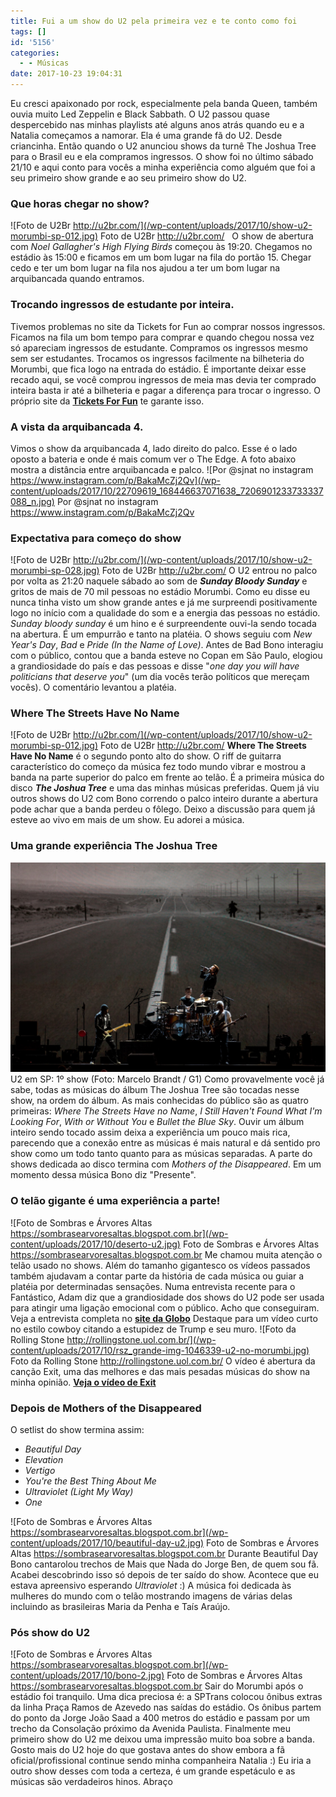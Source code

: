 ```yaml
---
title: Fui a um show do U2 pela primeira vez e te conto como foi
tags: []
id: '5156'
categories:
  - - Músicas
date: 2017-10-23 19:04:31
---
```


Eu cresci apaixonado por rock, especialmente pela banda Queen, também ouvia muito Led Zeppelin e Black Sabbath. O U2 passou quase despercebido nas minhas playlists até alguns anos atrás quando eu e a Natalia começamos a namorar. Ela é uma grande fã do U2. Desde criancinha. Então quando o U2 anunciou shows da turnê The Joshua Tree para o Brasil eu e ela compramos ingressos. O show foi no último sábado 21/10 e aqui conto para vocês a minha experiência como alguém que foi a seu primeiro show grande e ao seu primeiro show do U2.

### Que horas chegar no show?

![Foto de U2Br http://u2br.com/](/wp-content/uploads/2017/10/show-u2-morumbi-sp-012.jpg) Foto de U2Br http://u2br.com/   O show de abertura com _Noel Gallagher's High Flying Birds_ começou às 19:20. Chegamos no estádio às 15:00 e ficamos em um bom lugar na fila do portão 15. Chegar cedo e ter um bom lugar na fila nos ajudou a ter um bom lugar na arquibancada quando entramos.

### Trocando ingressos de estudante por inteira.

Tivemos problemas no site da Tickets for Fun ao comprar nossos ingressos. Ficamos na fila um bom tempo para comprar e quando chegou nossa vez só apareciam ingressos de estudante. Compramos os ingressos mesmo sem ser estudantes. Trocamos os ingressos facilmente na bilheteria do Morumbi, que fica logo na entrada do estádio. É importante deixar esse recado aqui, se você comprou ingressos de meia mas devia ter comprado inteira basta ir até a bilheteria e pagar a diferença para trocar o ingresso. O próprio site da **[Tickets For Fun](http://premier.ticketsforfun.com.br/shows/show.aspx?sh=MENTRADA)** te garante isso.

### A vista da arquibancada 4.

Vimos o show da arquibancada 4, lado direito do palco. Esse é o lado oposto a bateria e onde é mais comum ver o The Edge. A foto abaixo mostra a distância entre arquibancada e palco. ![Por @sjnat no instagram https://www.instagram.com/p/BakaMcZj2Qv](/wp-content/uploads/2017/10/22709619_168446637071638_7206901233733337088_n.jpg) Por @sjnat no instagram https://www.instagram.com/p/BakaMcZj2Qv

### Expectativa para começo do show

![Foto de U2Br http://u2br.com/](/wp-content/uploads/2017/10/show-u2-morumbi-sp-028.jpg) Foto de U2Br http://u2br.com/ O U2 entrou no palco por volta as 21:20 naquele sábado ao som de **_Sunday Bloody Sunday_** e gritos de mais de 70 mil pessoas no estádio Morumbi. Como eu disse eu nunca tinha visto um show grande antes e já me surpreendi positivamente logo no início com a qualidade do som e a energia das pessoas no estádio. _Sunday bloody sunday_ é um hino e é surpreendente ouvi-la sendo tocada na abertura. É um empurrão e tanto na platéia. O shows seguiu com _New Year's Day_, _Bad_ e _Pride (In the Name of Love)_. Antes de Bad Bono interagiu com o público, contou que a banda esteve no Copan em São Paulo, elogiou a grandiosidade do país e das pessoas e disse "_one day you will have politicians that deserve you_" (um dia vocês terão políticos que mereçam vocês). O comentário levantou a platéia.

### Where The Streets Have No Name

![Foto de U2Br http://u2br.com/](/wp-content/uploads/2017/10/show-u2-morumbi-sp-012.jpg) Foto de U2Br http://u2br.com/ **Where The Streets Have No Name** é o segundo ponto alto do show. O riff de guitarra característico do começo da música fez todo mundo vibrar e mostrou a banda na parte superior do palco em frente ao telão. É a primeira música do disco **_The Joshua Tree_** e uma das minhas músicas preferidas. Quem já viu outros shows do U2 com Bono correndo o palco inteiro durante a abertura pode achar que a banda perdeu o fôlego. Deixo a discussão para quem já esteve ao vivo em mais de um show. Eu adorei a música.

### Uma grande experiência The Joshua Tree

![U2 em SP: 1º show (Foto: Marcelo Brandt / G1)](/wp-content/uploads/2017/10/u2-sp-g1.jpg) U2 em SP: 1º show (Foto: Marcelo Brandt / G1) Como provavelmente você já sabe, todas as músicas do álbum The Joshua Tree são tocadas nesse show, na ordem do álbum. As mais conhecidas do público são as quatro primeiras: _Where The Streets Have no Name_, _I Still Haven't Found What I'm Looking For_, _With or Without You_ e _Bullet the Blue Sky_. Ouvir um álbum inteiro sendo tocado assim deixa a experiência um pouco mais rica, parecendo que a conexão entre as músicas é mais natural e dá sentido pro show como um todo tanto quanto para as músicas separadas. A parte do shows dedicada ao disco termina com _Mothers of the Disappeared_. Em um momento dessa música Bono diz "Presente".

### O telão gigante é uma experiência a parte!

![Foto de Sombras e Árvores Altas https://sombrasearvoresaltas.blogspot.com.br](/wp-content/uploads/2017/10/deserto-u2.jpg) Foto de Sombras e Árvores Altas https://sombrasearvoresaltas.blogspot.com.br Me chamou muita atenção o telão usado no shows. Além do tamanho gigantesco os vídeos passados também ajudavam a contar parte da história de cada música ou guiar a platéia por determinadas sensações. Numa entrevista recente para o Fantástico, Adam diz que a grandiosidade dos shows do U2 pode ser usada para atingir uma ligação emocional com o público. Acho que conseguiram. Veja a entrevista completa no **[site da Globo](https://globoplay.globo.com/v/6235612/)** Destaque para um vídeo curto no estilo cowboy citando a estupidez de Trump e seu muro. ![Foto da Rolling Stone http://rollingstone.uol.com.br/](/wp-content/uploads/2017/10/rsz_grande-img-1046339-u2-no-morumbi.jpg) Foto da Rolling Stone http://rollingstone.uol.com.br/ O vídeo é abertura da canção Exit, uma das melhores e das mais pesadas músicas do show na minha opinião. [**Veja o vídeo de Exit**](https://www.youtube.com/watch?v=ZsuiUXakIRI)

### Depois de Mothers of the Disappeared

O setlist do show termina assim:

*   _Beautiful Day_
*   _Elevation_
*   _Vertigo_
*   _You're the Best Thing About Me_
*   _Ultraviolet (Light My Way)_
*   _One_

![Foto de Sombras e Árvores Altas https://sombrasearvoresaltas.blogspot.com.br](/wp-content/uploads/2017/10/beautiful-day-u2.jpg) Foto de Sombras e Árvores Altas https://sombrasearvoresaltas.blogspot.com.br Durante Beautiful Day Bono cantarolou trechos de Mais que Nada do Jorge Ben, de quem sou fã. Acabei descobrindo isso só depois de ter saído do show. Acontece que eu estava apreensivo esperando _Ultraviolet_ :) A música foi dedicada às mulheres do mundo com o telão mostrando imagens de várias delas incluindo as brasileiras Maria da Penha e Taís Araújo.

### Pós show do U2

![Foto de Sombras e Árvores Altas https://sombrasearvoresaltas.blogspot.com.br](/wp-content/uploads/2017/10/bono-2.jpg) Foto de Sombras e Árvores Altas https://sombrasearvoresaltas.blogspot.com.br Sair do Morumbi após o estádio foi tranquilo. Uma dica preciosa é: a SPTrans colocou ônibus extras da linha Praça Ramos de Azevedo nas saídas do estádio. Os ônibus partem do ponto da Jorge João Saad a 400 metros do estádio e passam por um trecho da Consolação próximo da Avenida Paulista. Finalmente meu primeiro show do U2 me deixou uma impressão muito boa sobre a banda. Gosto mais do U2 hoje do que gostava antes do show embora a fã oficial/profissional continue sendo minha companheira Natalia :) Eu iria a outro show desses com toda a certeza, é um grande espetáculo e as músicas são verdadeiros hinos. Abraço
